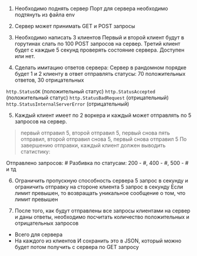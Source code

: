 1. Необходимо поднять сервер
Порт для сервера необходимо подтянуть из файла env

2. Сервер может принимать GET и POST запросы

3. Необходимо написать 3 клиентов
Первый и второй клиент будут в горутинах слать по 100 POST запросов на сервер.
Третий клиент будет с каждые 5 секунд проверять состояние сервера. Доступен или нет.

4. Сделать имитацию ответов сервера:
Сервер в рандомном порядке будет 1 и 2 клиенту в ответ отправлять статусы: 
70 положительных ответов, 30 отрицательных

`http.StatusOK` (положительный статус)
`http.StatusAccepted` (положительный статус)
`http.StatusBadRequest` (отрицательный)
`http.StatusInternalServerError` (отрицательный)

5. Каждый клиент имеет по 2 воркера и каждый может отправлять по 5 запросов на сервер.
 > первый отправил 5, второй отправил 5, первый снова пять отправил, второй отправил снова 5, первый снова отправил 5
По завершению отправки, каждый клиент должен выводить статистику:

Отправлено запросов: #
Разбивка по статусам: 200 - #, 400 - #, 500 - # и тд

6. Ограничить пропускную способность сервера 5 запрос в секунду и ограничить отправку на стороне клиента 5 запрос в секунду
Если лимит превышен, то возвращать уникальное сообщение о том, что лимит превышен

7. После того, как будут отправлены все запросы клиентами на сервер и даны ответы, необходимо посчитать количество положительных и отрицательных запросов 
- Всего для сервера
- На каждого из клиентов
И сохранить это в JSON, который можно будет потом получить с сервера по GET запросу
